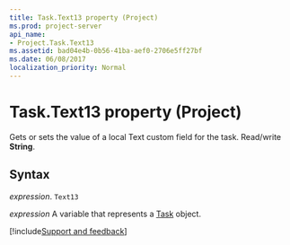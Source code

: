 ```yaml
---
title: Task.Text13 property (Project)
ms.prod: project-server
api_name:
- Project.Task.Text13
ms.assetid: bad04e4b-0b56-41ba-aef0-2706e5ff27bf
ms.date: 06/08/2017
localization_priority: Normal
---
```



# Task.Text13 property (Project)

Gets or sets the value of a local Text custom field for the task. Read/write  **String**.


## Syntax

_expression_. `Text13`

_expression_ A variable that represents a [Task](./Project.Task.md) object.

[!include[Support and feedback](~/includes/feedback-boilerplate.md)]